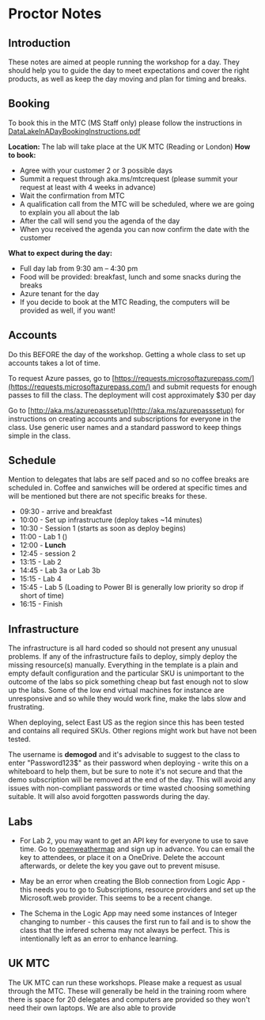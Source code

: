 # Proctor Notes

## Introduction

These notes are aimed at people running the workshop for a day. They should help you to guide the day to meet expectations and cover the right products, as well as keep the day moving and plan for timing and breaks.

## Booking

To book this in the MTC (MS Staff only) please follow the instructions in [DataLakeInADayBookingInstructions.pdf](DataLakeInADayBookingInstructions.pdf)

**Location:** The lab will take place at the UK MTC (Reading or London)
**How to book:**
* Agree with your customer 2 or 3 possible days  
* Summit a request through aka.ms/mtcrequest  (please summit your request at least with 4 weeks in advance)
* Wait the confirmation from MTC 
* A qualification call from the MTC will be scheduled, where we are going to explain you all about the lab
* After the call will send you the agenda of the day
* When you received  the agenda you can now confirm the date with the customer 

**What to expect during the day:**
* Full day lab from 9:30 am – 4:30 pm
* Food will be provided: breakfast, lunch and some snacks during the breaks 
* Azure tenant for the day 
* If you decide to book at the MTC Reading, the computers will be provided as well, if you want!

## Accounts

Do this BEFORE the day of the workshop. Getting a whole class to set up accounts takes a lot of time.

To request Azure passes, go to [https://requests.microsoftazurepass.com/](https://requests.microsoftazurepass.com/) and submit requests for enough passes to fill the class.
The deployment will cost approximately $30 per day

Go to [http://aka.ms/azurepasssetup](http://aka.ms/azurepasssetup) for instructions on creating accounts and subscriptions for everyone in the class. Use generic user names and a standard password to keep things simple in the class.

## Schedule

Mention to delegates that labs are self paced and so no coffee breaks are scheduled in. Coffee and sanwiches will be ordered at specific times and will be mentioned but there are not specific breaks for these.

* 09:30 - arrive and breakfast
* 10:00 - Set up infrastructure (deploy takes ~14 minutes)
* 10:30 - Session 1 (starts as soon as deploy begins)
* 11:00 - Lab 1 ()
* 12:00 - **Lunch**
* 12:45 - session 2
* 13:15 - Lab 2
* 14:45 - Lab 3a or Lab 3b
* 15:15 - Lab 4
* 15:45 - Lab 5 (Loading to Power BI is generally low priority so drop if short of time)
* 16:15 - Finish

## Infrastructure

The infrastructure is all hard coded so should not present any unusual problems. If any of the infrastructure fails to deploy, simply deploy the missing resource(s) manually. Everything in the template is a plain and empty default configuration and the particular SKU is unimportant to the outcome of the labs so pick something cheap but fast enough not to slow up the labs. Some of the low end virtual machines for instance are unresponsive and so while they would work fine, make the labs slow and frustrating.

When deploying, select East US as the region since this has been tested and contains all required SKUs. Other regions might work but have not been tested.

The username is **demogod** and it's advisable to suggest to the class to enter "Password123$" as their password when deploying - write this on a whiteboard to help them, but be sure to note it's not secure and that the demo subscription will be removed at the end of the day. This will avoid any issues with non-compliant passwords or time wasted choosing something suitable. It will also avoid forgotten passwords during the day.

## Labs

* For Lab 2, you may want to get an API key for everyone to use to save time. Go to [openweathermap](https://openweathermap.org) and sign up in advance. You can email the key to attendees, or place it on a OneDrive. Delete the account afterwards, or delete the key you gave out to prevent misuse.

* May be an error when creating the Blob connection from Logic App - this needs you to go to Subscriptions, resource providers and set up the Microsoft.web provider. This seems to be a recent change.

* The Schema in the Logic App may need some instances of Integer changing to number - this causes the first run to fail and is to show the class that the infered schema may not always be perfect. This is intentionally left as an error to enhance learning.

## UK MTC

The UK MTC can run these workshops. Please make a request as usual through the MTC. These will generally be held in the training room where there is space for 20 delegates and computers are provided so they won't need their own laptops. We are also able to provide 
